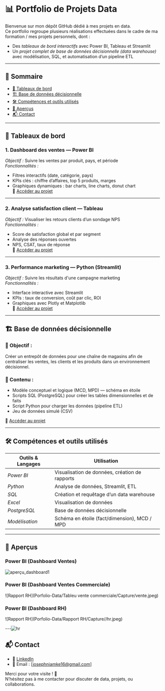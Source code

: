 # 📊 Portfolio de Projets Data

Bienvenue sur mon dépôt GitHub dédié à mes projets en data.  
Ce portfolio regroupe plusieurs réalisations effectuées dans le cadre de ma formation / mes projets personnels, dont :

- Des *tableaux de bord interactifs* avec Power BI, Tableau et Streamlit
- Un *projet complet de base de données décisionnelle (data warehouse)* avec modélisation, SQL, et automatisation d’un pipeline ETL

---

## 🧭 Sommaire

- [🔹 Tableaux de bord](#-tableaux-de-bord)
- [🏗 Base de données décisionnelle](#-base-de-données-décisionnelle)
- [🛠 Compétences et outils utilisés](#-compétences-et-outils-utilisés)
- [📸 Aperçus](#-aperçus)
- [📬 Contact](#-contact)

---

## 🔹 Tableaux de bord

### 1. Dashboard des ventes — Power BI  
*Objectif :* Suivre les ventes par produit, pays, et période  
*Fonctionnalités :*
- Filtres interactifs (date, catégorie, pays)
- KPIs clés : chiffre d’affaires, top 5 produits, marges
- Graphiques dynamiques : bar charts, line charts, donut chart  
📁 [Accéder au projet](./tableau_de_bord_1)

---

### 2. Analyse satisfaction client — Tableau  
*Objectif :* Visualiser les retours clients d’un sondage NPS  
*Fonctionnalités :*
- Score de satisfaction global et par segment
- Analyse des réponses ouvertes
- NPS, CSAT, taux de réponse  
📁 [Accéder au projet](./tableau_de_bord_2)

---

### 3. Performance marketing — Python (Streamlit)  
*Objectif :* Suivre les résultats d'une campagne marketing  
*Fonctionnalités :*
- Interface interactive avec Streamlit
- KPIs : taux de conversion, coût par clic, ROI
- Graphiques avec Plotly et Matplotlib  
📁 [Accéder au projet](./tableau_de_bord_3)

---

## 🏗 Base de données décisionnelle

### 📌 Objectif :  
Créer un entrepôt de données pour une chaîne de magasins afin de centraliser les ventes, les clients et les produits dans un environnement décisionnel.

### 🧱 Contenu :
- Modèle conceptuel et logique (MCD, MPD) — schéma en étoile
- Scripts SQL (PostgreSQL) pour créer les tables dimensionnelles et de faits
- Script Python pour charger les données (pipeline ETL)
- Jeu de données simulé (CSV)

📁 [Accéder au projet](./datawarehouse)

---

## 🛠 Compétences et outils utilisés

| Outils & Langages | Utilisation |
|------------------|-------------|
| *Power BI*     | Visualisation de données, création de rapports |
| *Python*       | Analyse de données, Streamlit, ETL |
| *SQL*          | Création et requêtage d’un data warehouse |
| *Excel*       | Visualisation de données |
| *PostgreSQL*   | Base de données décisionnelle |
| *Modélisation* | Schéma en étoile (fact/dimension), MCD / MPD |

---

## 📸 Aperçus

### Power BI (Dashboard Ventes)  
![aperçu_dashboard1](./captures/dashboard_powerbi.png)
### Power BI (Dashboard Ventes Commerciale)  
![Rapport RH](Porfolio-Data/Tableu vente commerciale/Capture/vente.jpeg)
### Power BI (Dashboard RH)  
![Rapport RH](Porfolio-Data/Rapport RH/Capture//hr.jpeg)

---![hr](https://github.com/user-attachments/assets/4172986e-23ea-42cf-bd35-1af578d48492)


## 📬 Contact

- 💼 [LinkedIn](https://www.linkedin.com/in/ton-profil/)
- 📧 Email : [josephniamke16@gmail.com]

Merci pour votre visite ! 🙏  
N’hésitez pas à me contacter pour discuter de data, projets, ou collaborations.
